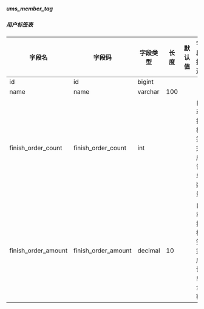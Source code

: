 
##### ums_member_tag
##### 用户标签表
|字段名|字段码|字段类型|长度|默认值|字段描述|是否主键|
|----|----|----|----|----|----|----|
|id|id|bigint||||Y|
|name|name|varchar|100||||
|finish_order_count|finish_order_count|int|||自动打标签完成订单数量||
|finish_order_amount|finish_order_amount|decimal|10||自动打标签完成订单金额||
